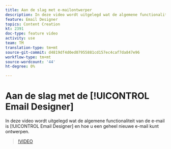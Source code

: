 ```yaml
---
title: Aan de slag met e-mailontwerper
description: In deze video wordt uitgelegd wat de algemene functionaliteit van de e-mailontwerper is en hoe u een e-mailbericht vanaf het begin kunt ontwerpen.
feature: Email Designer
topics: Content Creation
kt: 2391
doc-type: feature video
activity: use
team: TM
translation-type: tm+mt
source-git-commit: d4819df4d0ed07955881cd157ec4caf7da847e96
workflow-type: tm+mt
source-wordcount: '44'
ht-degree: 0%

---
```



# Aan de slag met de [!UICONTROL Email Designer]

In deze video wordt uitgelegd wat de algemene functionaliteit van de e-mail is [!UICONTROL Email Designer] en hoe u een geheel nieuwe e-mail kunt ontwerpen.

>[!VIDEO](https://video.tv.adobe.com/v/25912?quality=12)
